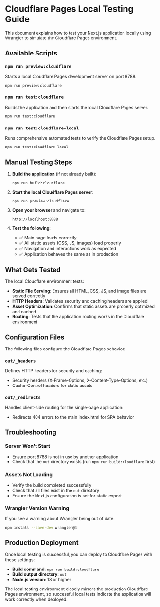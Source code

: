 # Cloudflare Pages Local Testing Guide

This document explains how to test your Next.js application locally using Wrangler to simulate the Cloudflare Pages environment.

## Available Scripts

### `npm run preview:cloudflare`
Starts a local Cloudflare Pages development server on port 8788.
```bash
npm run preview:cloudflare
```

### `npm run test:cloudflare`
Builds the application and then starts the local Cloudflare Pages server.
```bash
npm run test:cloudflare
```

### `npm run test:cloudflare-local`
Runs comprehensive automated tests to verify the Cloudflare Pages setup.
```bash
npm run test:cloudflare-local
```

## Manual Testing Steps

1. **Build the application** (if not already built):
   ```bash
   npm run build:cloudflare
   ```

2. **Start the local Cloudflare Pages server**:
   ```bash
   npm run preview:cloudflare
   ```

3. **Open your browser** and navigate to:
   ```
   http://localhost:8788
   ```

4. **Test the following**:
   - ✅ Main page loads correctly
   - ✅ All static assets (CSS, JS, images) load properly
   - ✅ Navigation and interactions work as expected
   - ✅ Application behaves the same as in production

## What Gets Tested

The local Cloudflare environment tests:

- **Static File Serving**: Ensures all HTML, CSS, JS, and image files are served correctly
- **HTTP Headers**: Validates security and caching headers are applied
- **Asset Optimization**: Confirms that static assets are properly optimized and cached
- **Routing**: Tests that the application routing works in the Cloudflare environment

## Configuration Files

The following files configure the Cloudflare Pages behavior:

### `out/_headers`
Defines HTTP headers for security and caching:
- Security headers (X-Frame-Options, X-Content-Type-Options, etc.)
- Cache-Control headers for static assets

### `out/_redirects`
Handles client-side routing for the single-page application:
- Redirects 404 errors to the main index.html for SPA behavior

## Troubleshooting

### Server Won't Start
- Ensure port 8788 is not in use by another application
- Check that the `out` directory exists (run `npm run build:cloudflare` first)

### Assets Not Loading
- Verify the build completed successfully
- Check that all files exist in the `out` directory
- Ensure the Next.js configuration is set for static export

### Wrangler Version Warning
If you see a warning about Wrangler being out of date:
```bash
npm install --save-dev wrangler@4
```

## Production Deployment

Once local testing is successful, you can deploy to Cloudflare Pages with these settings:

- **Build command**: `npm run build:cloudflare`
- **Build output directory**: `out`
- **Node.js version**: 18 or higher

The local testing environment closely mirrors the production Cloudflare Pages environment, so successful local tests indicate the application will work correctly when deployed.